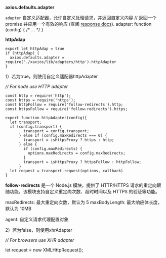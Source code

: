 **axios.defaults.adapter**

`adapter` 自定义适配器，允许自定义处理请求，并返回自定义内容
  // 返回一个 promise 并应用一个有效的响应 (查阅 [response docs](#response-api)).
  adapter: function (config) {
    /* ... */
  }



**httpAdap**

```
export let httpAdap = true
if (httpAdap) {
  axios.defaults.adapter = require('./xaxios/lib/adapters/http').httpAdapter
}
```

1）若为true，则使用自定义适配器httpAdapter

*// For node use HTTP adapter*

```
const http = require('http');
const https = require('https');
const httpFollow = require('follow-redirects').http;
const httpsFollow = require('follow-redirects').https;

export function httpAdapter(config){
  let transport;
  if (config.transport) {
        transport = config.transport;
      } else if (config.maxRedirects === 0) {
        transport = isHttpsProxy ? https : http;
      } else {
        if (config.maxRedirects) {
          options.maxRedirects = config.maxRedirects;
        }
        transport = isHttpsProxy ? httpsFollow : httpFollow;
      }
  let request = transport.request(options, callback)
} 
```

**follow-redirects** 是一个 Node.js 模块，提供了 HTTP/HTTPS 请求的重定向跟随功能。该模块支持自定义重定向次数、超时时间以及 HTTPS 的验证等功能。

maxRedirects: 最大重定向次数，默认为 5
maxBodyLength: 最大响应体长度，默认为 10MB

agent: 自定义请求代理配置对象

2）若为false，则使用xhrAdapter

*// For browsers use XHR adapter*

let request = new XMLHttpRequest();



